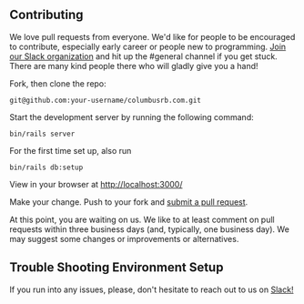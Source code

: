 ## Contributing

We love pull requests from everyone. We'd like for people to be encouraged to contribute, especially early career or people new to programming. [Join our Slack organization](https://crb-slack-invite.herokuapp.com/) and hit up the #general channel if you get stuck. There are many kind people there who will gladly give you a hand!

Fork, then clone the repo:

```
git@github.com:your-username/columbusrb.com.git
```
Start the development server by running the following command:

```
bin/rails server
```
For the first time set up, also run
```
bin/rails db:setup
```

View in your browser at [http://localhost:3000/](http://localhost:3000/)

Make your change. Push to your fork and [submit a pull request][pr].

[pr]: https://github.com/columbusrb/columbusrb.com/compare/

At this point, you are waiting on us. We like to at least comment on pull requests within three business days (and, typically, one business day). We may suggest some changes or improvements or alternatives.

## Trouble Shooting Environment Setup

If you run into any issues, please, don't hesitate to reach out to us on [Slack!](https://crb-slack-invite.herokuapp.com/)
